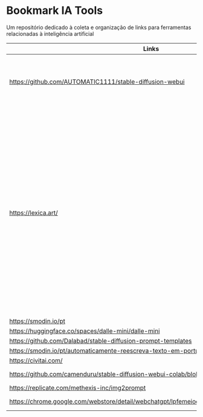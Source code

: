# Bookmark IA Tools

Um repositório dedicado à coleta e organização de links para ferramentas relacionadas à inteligência artificial




| Links | Descrição | Categoria |
|-------|-----------|----------|
| https://github.com/AUTOMATIC1111/stable-diffusion-webui | A Inteface Web talvez mais popular para o uso Stable Diffusion | txt2img |
| https://lexica.art/ |  A plataforma contém uma grande variedade de obras de arte geradas por inteligência artificial, incluindo prompts e é descrita como um "repositório massivo de imagens geradas por IA". Uma fonte de inspiração para arte gerada por IA. | txt2img |
| https://smodin.io/pt| descrição | txt2img |
| https://huggingface.co/spaces/dalle-mini/dalle-mini| descrição | txt2img |
| https://github.com/Dalabad/stable-diffusion-prompt-templates| descrição | txt2img |
| https://smodin.io/pt/automaticamente-reescreva-texto-em-portugues-gratuitamente| descrição | txt2txt |
| https://civitai.com/| descrição | txt2img |
| https://github.com/camenduru/stable-diffusion-webui-colab/blob/main/README.md| descrição | Google Colab |
| https://replicate.com/methexis-inc/img2prompt| descrição | txt2img |
| https://chrome.google.com/webstore/detail/webchatgpt/lpfemeioodjbpieminkklglpmhlngfcn/related | descrição | Tool Chatgpt |


